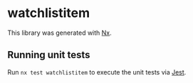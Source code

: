 # watchlistitem

This library was generated with [Nx](https://nx.dev).

## Running unit tests

Run `nx test watchlistitem` to execute the unit tests via [Jest](https://jestjs.io).
